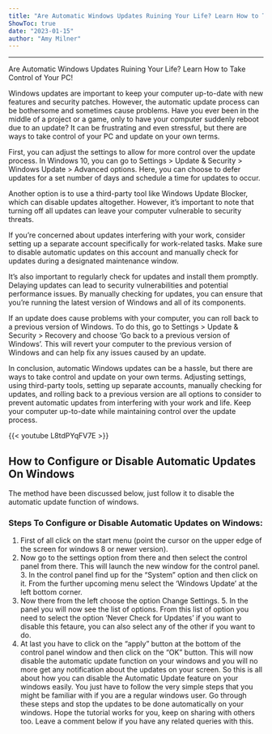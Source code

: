 ```yaml
---
title: "Are Automatic Windows Updates Ruining Your Life? Learn How to Take Control of Your PC!"
ShowToc: true 
date: "2023-01-15"
author: "Amy Milner"
---
```

*****
Are Automatic Windows Updates Ruining Your Life? Learn How to Take Control of Your PC!

Windows updates are important to keep your computer up-to-date with new features and security patches. However, the automatic update process can be bothersome and sometimes cause problems. Have you ever been in the middle of a project or a game, only to have your computer suddenly reboot due to an update? It can be frustrating and even stressful, but there are ways to take control of your PC and update on your own terms.

First, you can adjust the settings to allow for more control over the update process. In Windows 10, you can go to Settings > Update & Security > Windows Update > Advanced options. Here, you can choose to defer updates for a set number of days and schedule a time for updates to occur.

Another option is to use a third-party tool like Windows Update Blocker, which can disable updates altogether. However, it’s important to note that turning off all updates can leave your computer vulnerable to security threats.

If you’re concerned about updates interfering with your work, consider setting up a separate account specifically for work-related tasks. Make sure to disable automatic updates on this account and manually check for updates during a designated maintenance window.

It’s also important to regularly check for updates and install them promptly. Delaying updates can lead to security vulnerabilities and potential performance issues. By manually checking for updates, you can ensure that you’re running the latest version of Windows and all of its components.

If an update does cause problems with your computer, you can roll back to a previous version of Windows. To do this, go to Settings > Update & Security > Recovery and choose ‘Go back to a previous version of Windows’. This will revert your computer to the previous version of Windows and can help fix any issues caused by an update.

In conclusion, automatic Windows updates can be a hassle, but there are ways to take control and update on your own terms. Adjusting settings, using third-party tools, setting up separate accounts, manually checking for updates, and rolling back to a previous version are all options to consider to prevent automatic updates from interfering with your work and life. Keep your computer up-to-date while maintaining control over the update process.

{{< youtube L8tdPYqFV7E >}} 



## How to Configure or Disable Automatic Updates On Windows


The method have been discussed below, just follow it to disable the automatic update function of windows.

 
### Steps To Configure or Disable Automatic Updates on Windows:


1. First of all click on the start menu (point the cursor on the upper edge of the screen for windows 8 or newer version).
2. Now go to the settings option from there and then select the control panel from there. This will launch the new window for the control panel. 3. In the control panel find up for the “System” option and then click on it. From the further upcoming menu select the ‘Windows Update’ at the left bottom corner.
4. Now there from the left choose the option Change Settings. 5. In the panel you will now see the list of options. From this list of option you need to select the option ‘Never Check for Updates’ if you want to disable this fetaure, you can also select any of the other if you want to do.
6. At last you have to click on the “apply” button at the bottom of the control panel window and then click on the “OK” button.
This will now disable the automatic update function on your windows and you will no more get any notification about the updates on your screen.
So this is all about how you can disable the Automatic Update feature on your windows easily. You just have to follow the very simple steps that you might be familiar with if you are a regular windows user. Go through these steps and stop the updates to be done automatically on your windows. Hope the tutorial works for you, keep on sharing with others too. Leave a comment below if you have any related queries with this.




